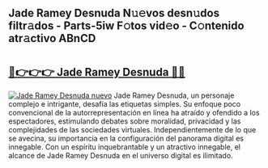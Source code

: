 ## Jade Ramey Desnuda N𝚞𝚎vos desn𝚞dos filtr𝚊dos - Parts-5iw F𝚘tos vid𝚎o - C𝚘ntenido atr𝚊ctivo ABnCD

# <h2><a href="http://mbcxji.tromn.icu/?c=Jade+Ramey+Desnuda">🔗👉👉👉 Jade Ramey Desnuda 🔗🔗</a></h2>

[![Jade Ramey Desnuda nuevo](https://i.imgur.com/pEAQMta.gif)](http://mbcxji.tromn.icu/?c=Jade+Ramey+Desnuda)
Jade Ramey Desnuda, un personaje complejo e intrigante, desafía las etiquetas simples. Su enfoque poco convencional de la autorrepresentación en línea ha atraído y ofendido a los espectadores, estimulando debates sobre moralidad, privacidad y las complejidades de las sociedades virtuales. Independientemente de lo que se avecina, su importancia en la configuración del panorama digital es innegable. Con un espíritu inquebrantable y un atractivo innegable, el alcance de Jade Ramey Desnuda en el universo digital es ilimitado.
